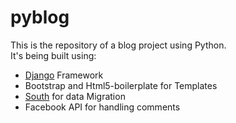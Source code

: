 pyblog
======

This is the repository of a blog project using Python.  
It's being built using:

* [Django](djangoproject.com) Framework 
* Bootstrap and Html5-boilerplate for Templates
* [South](http://south.aeracode.org) for data Migration
* Facebook API for handling comments 
